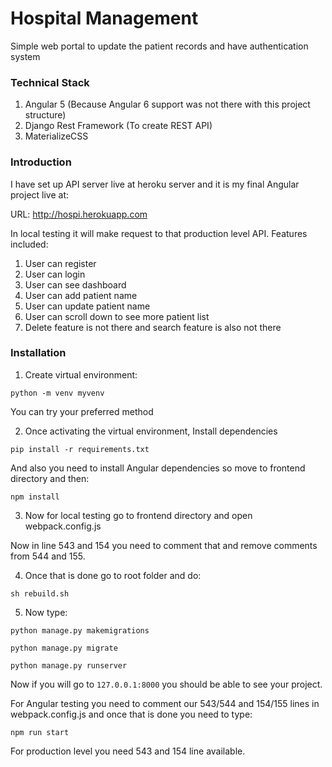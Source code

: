 # Hospital Management

Simple web portal to update the patient records and have authentication system

### Technical Stack

1. Angular 5 (Because Angular 6 support was not there with this project structure)
2. Django Rest Framework (To create REST API)
3. MaterializeCSS

### Introduction

I have set up API server live at heroku server and it is my final Angular project live at:

URL: http://hospi.herokuapp.com

In local testing it will make request to that production level API. Features included:

1. User can register
2. User can login
3. User can see dashboard
4. User can add patient name
5. User can update patient name
6. User can scroll down to see more patient list
7. Delete feature is not there and search feature is also not there

### Installation

1. Create virtual environment:

`python -m venv myvenv`

You can try your preferred method

2. Once activating the virtual environment, Install dependencies

`pip install -r requirements.txt`

And also you need to install Angular dependencies so move to frontend directory and then:

`npm install`

3. Now for local testing go to frontend directory and open webpack.config.js

Now in line 543 and 154 you need to comment that and remove comments from 544 and 155.

4. Once that is done go to root folder and do:

`sh rebuild.sh`

5. Now type:

`python manage.py makemigrations`

`python manage.py migrate`

`python manage.py runserver`

Now if you will go to `127.0.0.1:8000` you should be able to see your project.



For Angular testing you need to comment our 543/544 and 154/155 lines in webpack.config.js and once that is done
you need to type:

`npm run start`

For production level you need 543 and 154 line available.